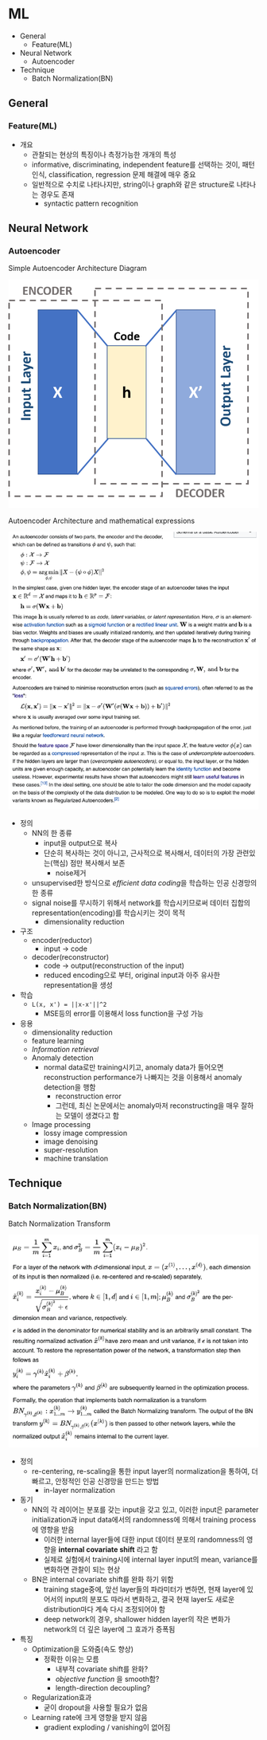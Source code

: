# ML

- General
  - Feature(ML)
- Neural Network
  - Autoencoder
- Technique
  - Batch Normalization(BN)

## General

### Feature(ML)

- 개요
  - 관찰되는 현상의 특징이나 측정가능한 개개의 특성
  - informative, discriminating, independent feature를 선택하는 것이, 패턴인식, classification, regression 문제 해결에 매우 중요
  - 일반적으로 수치로 나타나지만, string이나 graph와 같은 structure로 나타나는 경우도 존재
    - syntactic pattern recognition

## Neural Network

### Autoencoder

Simple Autoencoder Architecture Diagram

![](./images/ml/autoencoder1.png)

Autoencoder Architecture and mathematical expressions

![](./images/ml/autoencoder2.png)

- 정의
  - NN의 한 종류
    - input을 output으로 복사
    - 단순히 복사하는 것이 아니고, 근사적으로 복사해서, 데이터의 가장 관련있는(핵심) 점만 복사해서 보존
      - noise제거
  - unsupervised한 방식으로 *efficient data coding*을 학습하는 인공 신경망의 한 종류
  - signal noise를 무시하기 위해서 network를 학습시키므로써 데이터 집합의 representation(encoding)를 학습시키는 것이 목적
    - dimensionality reduction
- 구조
  - encoder(reductor)
    - input -> code
  - decoder(reconstructor)
    - code -> output(reconstruction of the input)
    - reduced encoding으로 부터, original input과 아주 유사한 representation을 생성
- 학습
  - `L(x, x') = ||x-x'||^2`
    - MSE등의 error를 이용해서 loss function을 구성 가능
- 응용
  - dimensionality reduction
  - feature learning
  - *Information retrieval*
  - Anomaly detection
    - normal data로만 training시키고, anomaly data가 들어오면 reconstruction performance가 나빠지는 것을 이용해서 anomaly detection을 행함
      - reconstruction error
      - 그런데, 최신 논문에서는 anomaly마저 reconstructing을 매우 잘하는 모델이 생겼다고 함
  - Image processing
    - lossy image compression
    - image denoising
    - super-resolution
    - machine translation

## Technique

### Batch Normalization(BN)

Batch Normalization Transform

![](./images/ml/batch_normalization_transform1.png)

- 정의
  - re-centering, re-scaling을 통한 input layer의 normalization을 통하여, 더 빠르고, 안정적인 인공 신경망을 만드는 방법
    - in-layer normalization
- 동기
  - NN의 각 레이어는 분포를 갖는 input을 갖고 있고, 이러한 input은 parameter initialization과 input data에서의 randomness에 의해서 training process에 영향을 받음
    - 이러한 internal layer들에 대한 input 데이터 분포의 randomness의 영향을 **internal covariate shift** 라고 함
    - 실제로 실험에서 training시에 internal layer input의 mean, variance를 변화하면 관찰이 되는 현상
  - BN은 internal covariate shift를 완화 하기 위함
    - training stage중에, 앞선 layer들의 파라미터가 변하면, 현재 layer에 있어서의 input의 분포도 따라서 변화하고, 결국 현재 layer도 새로운 distribution마다 계속 다시 조정되어야 함
    - deep network의 경우, shallower hidden layer의 작은 변화가 network의 더 깊은 layer에 그 효과가 증폭됨
- 특징
  - Optimization을 도와줌(속도 향상)
    - 정확한 이유는 모름
      - 내부적 covariate shift를 완화?
      - *objective function* 을 smooth함?
      - length-direction decoupling?
  - Regularization효과
    - 굳이 dropout을 사용할 필요가 없음
  - Learning rate에 크게 영향을 받지 않음
    - gradient exploding / vanishing이 없어짐
